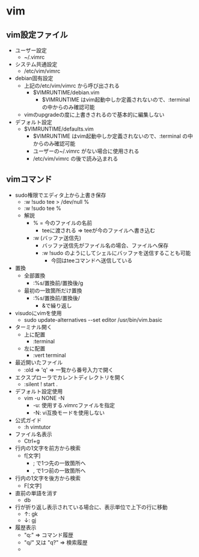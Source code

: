 # vim

## vim設定ファイル

* ユーザー設定
  * ~/.vimrc
* システム共通設定
  * /etc/vim/vimrc
* debian固有設定
  * 上記の/etc/vim/vimrc から呼び出される
    * $VIMRUNTIME/debian.vim
      * $VIMRUNTIME はvim起動中しか定義されないので、:terminal の中からのみ確認可能
  * vimのupgradeの度に上書きされるので基本的に編集しない
* デフォルト設定
  * $VIMRUNTIME/defaults.vim
    * $VIMRUNTIME はvim起動中しか定義されないので、:terminal の中からのみ確認可能
    * ユーザーの~/.vimrc がない場合に使用される
    * /etc/vim/vimrc の後で読み込まれる

## vimコマンド

* sudo権限でエディタ上から上書き保存
    * :w !sudo tee > /dev/null %
    * :w !sudo tee %
    * 解説
        * % = 今のファイルの名前
            * teeに渡される => teeが今のファイルへ書き込む
        * :w (バッファ送信先)
            * バッファ送信先がファイル名の場合、ファイルへ保存
            * :w !sudo のようにしてシェルにバッファを送信することも可能
                * 今回はteeコマンドへ送信している
* 置換
  * 全部置換
    * :%s/置換前/置換後/g
  * 最初の一致箇所だけ置換
    * :%s/置換前/置換後/
      * &で繰り返し
* visudoにvimを使用
  * sudo update-alternatives --set editor /usr/bin/vim.basic
* ターミナル開く
  * 上に配置
    * :terminal
  * 左に配置
    * :vert terminal
* 最近開いたファイル
  * :old => 'q' => 一覧から番号入力で開く
* エクスプローラでカレントディレクトリを開く
  * :silent ! start .
* デフォルト設定使用
  * vim -u NONE -N
    * -u: 使用する.vimrcファイルを指定
    * -N: vi互換モードを使用しない
* 公式ガイド
  * :h vimtutor
* ファイル名表示
  * Ctrl+g
* 行内の1文字を前方から検索
  * f[文字]
    * ; で1つ先の一致箇所へ
    * , で1つ前の一致箇所へ
* 行内の1文字を後方から検索
  * F[文字]
* 直前の単語を消す
  * db
* 行が折り返し表示されている場合に、表示単位で上下の行に移動
  * ↑: gk
  * ↓: gj
* 履歴表示
  * "q:" => コマンド履歴
  * "q/" 又は "q?" => 検索履歴
  *  